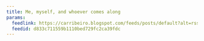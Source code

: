 ```yaml
---
title: Me, myself, and whoever comes along
params:
  feedlink: https://carribeiro.blogspot.com/feeds/posts/default?alt=rss
  feedid: d833c711559b1110bed729fc2ca39fdc
---
```

